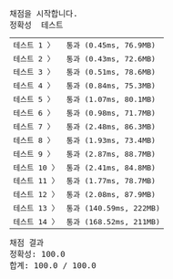 <pre class="console-content"><div></div><div class="console-heading">채점을 시작합니다.</div><div class="console-message">정확성  테스트</div><table class="console-test-group" data-category="correctness"><tbody><tr data-testcase-id="54621"><td valign="top" class="td-label">테스트 1 <span>〉</span></td><td class="result passed">통과 (0.45ms, 76.9MB)</td></tr><tr data-testcase-id="54622"><td valign="top" class="td-label">테스트 2 <span>〉</span></td><td class="result passed">통과 (0.43ms, 72.6MB)</td></tr><tr data-testcase-id="54623"><td valign="top" class="td-label">테스트 3 <span>〉</span></td><td class="result passed">통과 (0.51ms, 78.6MB)</td></tr><tr data-testcase-id="54624"><td valign="top" class="td-label">테스트 4 <span>〉</span></td><td class="result passed">통과 (0.84ms, 75.3MB)</td></tr><tr data-testcase-id="54625"><td valign="top" class="td-label">테스트 5 <span>〉</span></td><td class="result passed">통과 (1.07ms, 80.1MB)</td></tr><tr data-testcase-id="54626"><td valign="top" class="td-label">테스트 6 <span>〉</span></td><td class="result passed">통과 (0.98ms, 71.7MB)</td></tr><tr data-testcase-id="54627"><td valign="top" class="td-label">테스트 7 <span>〉</span></td><td class="result passed">통과 (2.48ms, 86.3MB)</td></tr><tr data-testcase-id="54628"><td valign="top" class="td-label">테스트 8 <span>〉</span></td><td class="result passed">통과 (1.93ms, 73.4MB)</td></tr><tr data-testcase-id="54629"><td valign="top" class="td-label">테스트 9 <span>〉</span></td><td class="result passed">통과 (2.87ms, 88.7MB)</td></tr><tr data-testcase-id="54630"><td valign="top" class="td-label">테스트 10 <span>〉</span></td><td class="result passed">통과 (2.41ms, 84.8MB)</td></tr><tr data-testcase-id="54631"><td valign="top" class="td-label">테스트 11 <span>〉</span></td><td class="result passed">통과 (1.77ms, 78.7MB)</td></tr><tr data-testcase-id="54632"><td valign="top" class="td-label">테스트 12 <span>〉</span></td><td class="result passed">통과 (2.08ms, 87.9MB)</td></tr><tr data-testcase-id="54633"><td valign="top" class="td-label">테스트 13 <span>〉</span></td><td class="result passed">통과 (140.59ms, 222MB)</td></tr><tr data-testcase-id="54634"><td valign="top" class="td-label">테스트 14 <span>〉</span></td><td class="result passed">통과 (168.52ms, 211MB)</td></tr></tbody></table><div class="console-heading">채점 결과</div><div class="console-message">정확성: 100.0</div><div class="console-message">합계: 100.0 / 100.0</div></pre>